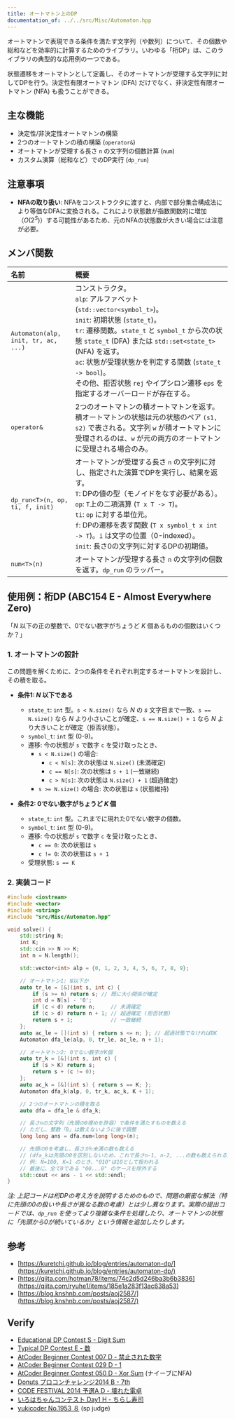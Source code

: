 ```yaml
---
title: オートマトン上のDP
documentation_of: ../../src/Misc/Automaton.hpp
---
```


オートマトンで表現できる条件を満たす文字列（や数列）について、その個数や総和などを効率的に計算するためのライブラリ。いわゆる「桁DP」は、このライブラリの典型的な応用例の一つである。

状態遷移をオートマトンとして定義し、そのオートマトンが受理する文字列に対してDPを行う。決定性有限オートマトン (DFA) だけでなく、非決定性有限オートマトン (NFA) も扱うことができる。

## 主な機能
- 決定性/非決定性オートマトンの構築
- 2つのオートマトンの積の構築 (`operator&`)
- オートマトンが受理する長さ `n` の文字列の個数計算 (`num`)
- カスタム演算（総和など）でのDP実行 (`dp_run`)

## 注意事項
- **NFAの取り扱い**: NFAをコンストラクタに渡すと、内部で部分集合構成法により等価なDFAに変換される。これにより状態数が指数関数的に増加（$O(2^S)$）する可能性があるため、元のNFAの状態数が大きい場合には注意が必要。

## メンバ関数

| 名前 | 概要 |
|:---|:---|
| `Automaton(alp, init, tr, ac, ...)` | コンストラクタ。<br> `alp`: アルファベット (`std::vector<symbol_t>`)。<br> `init`: 初期状態 (`state_t`)。<br> `tr`: 遷移関数。`state_t` と `symbol_t` から次の状態 `state_t` (DFA) または `std::set<state_t>` (NFA) を返す。<br> `ac`: 状態が受理状態かを判定する関数 (`state_t -> bool`)。<br> その他、拒否状態 `rej` やイプシロン遷移 `eps` を指定するオーバーロードが存在する。 |
| `operator&` | 2つのオートマトンの積オートマトンを返す。積オートマトンの状態は元の状態のペア `(s1, s2)` で表される。文字列 `w` が積オートマトンに受理されるのは、`w` が元の両方のオートマトンに受理される場合のみ。 |
| `dp_run<T>(n, op, ti, f, init)` | オートマトンが受理する長さ `n` の文字列に対し、指定された演算でDPを実行し、結果を返す。<br> `T`: DPの値の型（モノイドをなす必要がある）。<br> `op`: `T`上の二項演算 (`T x T -> T`)。<br> `ti`: `op` に対する単位元。<br> `f`: DPの遷移を表す関数 (`T x symbol_t x int -> T`)。`i` は文字の位置（0-indexed）。<br> `init`: 長さ0の文字列に対するDPの初期値。 |
| `num<T>(n)` | オートマトンが受理する長さ `n` の文字列の個数を返す。`dp_run` のラッパー。 |

## 使用例：桁DP (ABC154 E - Almost Everywhere Zero)

「$N$ 以下の正の整数で、0でない数字がちょうど $K$ 個あるものの個数はいくつか？」

### 1. オートマトンの設計

この問題を解くために、2つの条件をそれぞれ判定するオートマトンを設計し、その積を取る。

- **条件1: $N$ 以下である**
  - `state_t`: `int` 型。`s < N.size()` なら $N$ の $s$ 文字目まで一致、`s == N.size()` なら $N$ より小さいことが確定、`s == N.size() + 1` なら $N$ より大きいことが確定（拒否状態）。
  - `symbol_t`: `int` 型 (0-9)。
  - 遷移: 今の状態が `s` で数字 `c` を受け取ったとき、
    - `s < N.size()` の場合:
      - `c < N[s]`: 次の状態は `N.size()` (未満確定)
      - `c == N[s]`: 次の状態は `s + 1` (一致継続)
      - `c > N[s]`: 次の状態は `N.size() + 1` (超過確定)
    - `s >= N.size()` の場合: 次の状態は `s` (状態維持)

- **条件2: 0でない数字がちょうど $K$ 個**
  - `state_t`: `int` 型。これまでに現れた0でない数字の個数。
  - `symbol_t`: `int` 型 (0-9)。
  - 遷移: 今の状態が `s` で数字 `c` を受け取ったとき、
    - `c == 0`: 次の状態は `s`
    - `c != 0`: 次の状態は `s + 1`
  - 受理状態: `s == K`

### 2. 実装コード

```cpp
#include <iostream>
#include <vector>
#include <string>
#include "src/Misc/Automaton.hpp"

void solve() {
    std::string N;
    int K;
    std::cin >> N >> K;
    int n = N.length();

    std::vector<int> alp = {0, 1, 2, 3, 4, 5, 6, 7, 8, 9};

    // オートマトン1: N以下か
    auto tr_le = [&](int s, int c) {
        if (s >= n) return s; // 既に大小関係が確定
        int d = N[s] - '0';
        if (c < d) return n;     // 未満確定
        if (c > d) return n + 1; // 超過確定 (拒否状態)
        return s + 1;            // 一致継続
    };
    auto ac_le = [](int s) { return s <= n; }; // 超過状態でなければOK
    Automaton dfa_le(alp, 0, tr_le, ac_le, n + 1);

    // オートマトン2: 0でない数字がK個
    auto tr_k = [&](int s, int c) {
        if (s > K) return s;
        return s + (c != 0);
    };
    auto ac_k = [&](int s) { return s == K; };
    Automaton dfa_k(alp, 0, tr_k, ac_k, K + 1);

    // 2つのオートマトンの積を取る
    auto dfa = dfa_le & dfa_k;

    // 長さnの文字列（先頭の0埋めを許容）で条件を満たすものを数える
    // ただし、整数「0」は数えないように後で調整
    long long ans = dfa.num<long long>(n);

    // 先頭の0を考慮し、長さがn未満の数も数える
    // (dfa_kは先頭の0を区別しないため、これで長さn-1, n-2, ...の数も数えられる)
    // 例: N=100, K=1 のとき、"010"は10として扱われる
    // 最後に、全て0である "00...0" のケースを除外する
    std::cout << ans - 1 << std::endl;
}
```
*注: 上記コードは桁DPの考え方を説明するためのもので、問題の厳密な解法（特に先頭の0の扱いや長さが異なる数の考慮）とは少し異なります。実際の提出コードでは、`dp_run` を使ってより複雑な条件を処理したり、オートマトンの状態に「先頭から0が続いているか」という情報を追加したりします。*

## 参考
- [https://kuretchi.github.io/blog/entries/automaton-dp/](https://kuretchi.github.io/blog/entries/automaton-dp/)
- [https://qiita.com/hotman78/items/74c2d5d246ba3b6b3836](https://qiita.com/ryuhe1/items/185e1a283f13ac638a53)
- [https://blog.knshnb.com/posts/aoj2587/](https://blog.knshnb.com/posts/aoj2587/)

## Verify
- [Educational DP Contest S - Digit Sum](https://atcoder.jp/contests/dp/tasks/dp_s)
- [Typical DP Contest E - 数](https://atcoder.jp/contests/tdpc/tasks/tdpc_number) 
- [AtCoder Beginner Contest 007 D - 禁止された数字](https://atcoder.jp/contests/abc007/tasks/abc007_4) 
- [AtCoder Beginner Contest 029 D - 1](https://atcoder.jp/contests/abc029/tasks/abc029_d) 
- [AtCoder Beginner Contest 050 D - Xor Sum](https://atcoder.jp/contests/abc050/tasks/arc066_b) (ナイーブにNFA) 
- [Donuts プロコンチャレンジ2014 B - 7th](https://atcoder.jp/contests/donuts-live2014/tasks/donuts_live2014_2) 
- [CODE FESTIVAL 2014 予選A D - 壊れた電卓](https://atcoder.jp/contests/code-festival-2014-quala/tasks/code_festival_qualA_d) 
- [いろはちゃんコンテスト Day1 H - ちらし寿司](https://atcoder.jp/contests/iroha2019-day1/tasks/iroha2019_day1_h) 
- [yukicoder No.1953 ８](https://yukicoder.me/problems/no/1953) (sp judge)
